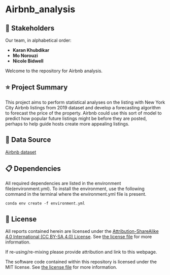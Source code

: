 # Airbnb_analysis


## 🌟 Stakeholders

Our team, in alphabetical order:

- **Karan Khubdikar**
- **Mo Norouzi**
- **Nicole Bidwell**
    
Welcome to the repository for Airbnb analysis.
## ⭐️ Project Summary


This project aims to perform statistical analyses on the listing with New York City Airbnb listings from 2019 dataset and develop a forecasting algorithm to forecast the price of the property. Airbnb could use this sort of model to predict how popular future listings might be before they are posted, perhaps to help guide hosts create more appealing listings. 

## 📘 Data Source

[Airbnb dataset](https://www.kaggle.com/datasets/dgomonov/new-york-city-airbnb-open-data)

## 📋 Dependencies

All required dependencies are listed in the environment file(environment.yml). To install the environment, use the following command in the terminal where the environment.yml file is present.
```
conda env create -f environment.yml
```

## 📖 License

All reports contained herein are licensed under the [Attribution-ShareAlike 4.0 International (CC BY-SA 4.0) License](https://creativecommons.org/licenses/by-sa/4.0/).
 See [the license file](LICENSE.md) for more information.

If re-using/re-mixing please provide attribution and link to this webpage.

The software code contained within this repository is licensed under the
MIT license. See [the license file](LICENSE.md) for more information.
